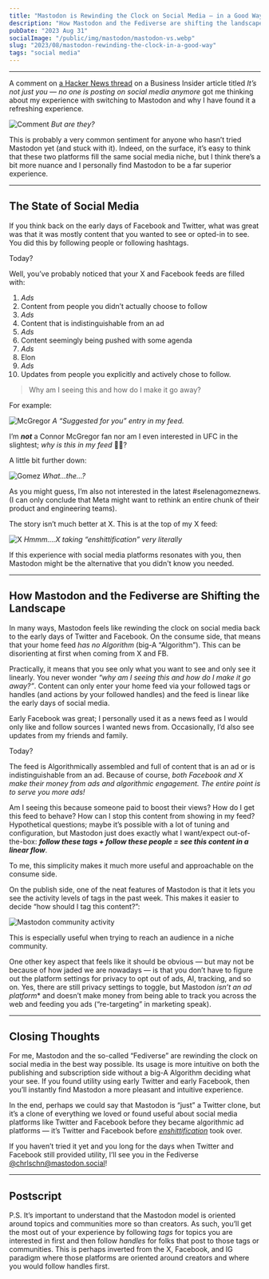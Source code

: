 ```yaml
---
title: "Mastodon is Rewinding the Clock on Social Media — in a Good Way"
description: "How Mastodon and the Fediverse are shifting the landscape of social media -- for the better."
pubDate: "2023 Aug 31"
socialImage: "/public/img/mastodon/mastodon-vs.webp"
slug: "2023/08/mastodon-rewinding-the-clock-in-a-good-way"
tags: "social media"
---
```


----

A comment on [a Hacker News thread](https://news.ycombinator.com/item?id=37334737) on a Business Insider article titled *It’s not just you — no one is posting on social media anymore* got me thinking about my experience with switching to Mastodon and why I have found it a refreshing experience.

![Comment](/public/img/mastodon/hn-comment.webp)
*But are they?*

This is probably a very common sentiment for anyone who hasn’t tried Mastodon yet (and stuck with it). Indeed, on the surface, it’s easy to think that these two platforms fill the same social media niche, but I think there’s a bit more nuance and I personally find Mastodon to be a far superior experience.

---

## The State of Social Media
If you think back on the early days of Facebook and Twitter, what was great was that it was mostly content that you wanted to see or opted-in to see. You did this by following people or following hashtags.

Today?

Well, you’ve probably noticed that your X and Facebook feeds are filled with:

1. *Ads*
2. Content from people you didn’t actually choose to follow
3. *Ads*
4. Content that is indistinguishable from an ad
5. *Ads*
6. Content seemingly being pushed with some agenda
7. *Ads*
8. Elon
9. *Ads*
10. Updates from people you explicitly and actively chose to follow.

> Why am I seeing this and how do I make it go away?

For example:

![McGregor](/public/img/mastodon/mcgregor-fan.webp)
*A “Suggested for you” entry in my feed.*

I’m ***not*** a Connor McGregor fan nor am I even interested in UFC in the slightest; *why is this in my feed* 🤷‍♂️?

A little bit further down:

![Gomez](/public/img/mastodon/selenagomez.webp)
*What...the...?*

As you might guess, I’m also not interested in the latest #selenagomeznews. (I can only conclude that Meta might want to rethink an entire chunk of their product and engineering teams).

The story isn’t much better at X. This is at the top of my X feed:

![X](/public/img/mastodon/gundry-md.webp)
*Hmmm….X taking “enshittification” very literally*

If this experience with social media platforms resonates with you, then Mastodon might be the alternative that you didn't know you needed.

---

## How Mastodon and the Fediverse are Shifting the Landscape
In many ways, Mastodon feels like rewinding the clock on social media back to the early days of Twitter and Facebook. On the consume side, that means that your home feed *has no Algorithm* (big-A “Algorithm”). This can be disorienting at first when coming from X and FB.

Practically, it means that you see only what you want to see and only see it linearly. You never wonder *“why am I seeing this and how do I make it go away?”*. Content can only enter your home feed via your followed tags or handles (and actions by your followed handles) and the feed is linear like the early days of social media.

Early Facebook was great; I personally used it as a news feed as I would only like and follow sources I wanted news from. Occasionally, I’d also see updates from my friends and family.

Today?

The feed is Algorithmically assembled and full of content that is an ad or is indistinguishable from an ad. Because of course, *both Facebook and X make their money from ads and algorithmic engagement. The entire point is to serve you more ads!*

Am I seeing this because someone paid to boost their views? How do I get this feed to behave? How can I stop this content from showing in my feed? Hypothetical questions; maybe it’s possible with a lot of tuning and configuration, but Mastodon just does exactly what I want/expect out-of-the-box: ***follow these tags + follow these people = see this content in a linear flow***.

To me, this simplicity makes it much more useful and approachable on the consume side.

On the publish side, one of the neat features of Mastodon is that it lets you see the activity levels of tags in the past week. This makes it easier to decide “how should I tag this content?”:

![Mastodon community activity](/public/img/mastodon/mastodon-audience.gif)

This is especially useful when trying to reach an audience in a niche community.

One other key aspect that feels like it should be obvious — but may not be because of how jaded we are nowadays — is that you don’t have to figure out the platform settings for privacy to opt out of ads, AI, tracking, and so on. Yes, there are still privacy settings to toggle, but Mastodon *isn’t an ad platform** and doesn’t make money from being able to track you across the web and feeding you ads (“re-targeting” in marketing speak).

---

## Closing Thoughts
For me, Mastodon and the so-called “Fediverse” are rewinding the clock on social media in the best way possible. Its usage is more intuitive on both the publishing and subscription side without a big-A Algorithm deciding what your see. If you found utility using early Twitter and early Facebook, then you’ll instantly find Mastodon a more pleasant and intuitive experience.

In the end, perhaps we could say that Mastodon is “just” a Twitter clone, but it’s a clone of everything we loved or found useful about social media platforms like Twitter and Facebook before they became algorithmic ad platforms — it’s Twitter and Facebook before *[enshittification](https://www.wired.com/story/tiktok-platforms-cory-doctorow/)* took over.

If you haven’t tried it yet and you long for the days when Twitter and Facebook still provided utility, I’ll see you in the Fediverse [@chrlschn@mastodon.social](https://mastodon.social/@chrlschn)!

---

## Postscript

P.S. It’s important to understand that the Mastodon model is oriented around topics and communities more so than creators. As such, you’ll get the most out of your experience by following *tags* for topics you are interested in first and then follow *handles* for folks that post to those tags or communities. This is perhaps inverted from the X, Facebook, and IG paradigm where those platforms are oriented around creators and where you would follow handles first.